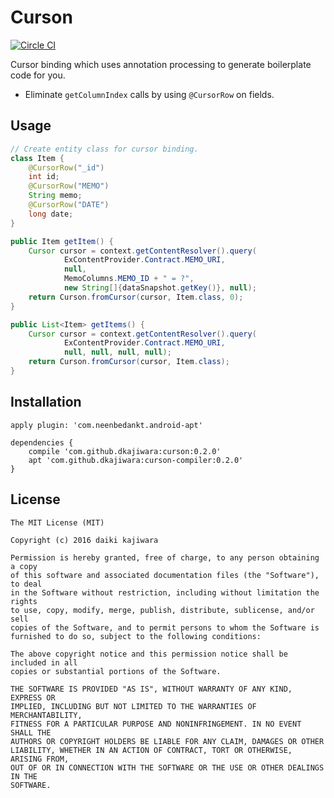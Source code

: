 Curson
======
[![Circle CI](https://circleci.com/gh/dkajiwara/Curson.svg?style=svg)](https://circleci.com/gh/dkajiwara/Curson)

Cursor binding which uses annotation processing to generate boilerplate code for you.  

 * Eliminate `getColumnIndex` calls by using `@CursorRow` on fields.

Usage
-----
 
```java
// Create entity class for cursor binding.
class Item {
    @CursorRow("_id")
    int id;
    @CursorRow("MEMO")
    String memo;
    @CursorRow("DATE")
    long date;
}

public Item getItem() {
    Cursor cursor = context.getContentResolver().query(
            ExContentProvider.Contract.MEMO_URI,
            null,
            MemoColumns.MEMO_ID + " = ?",
            new String[]{dataSnapshot.getKey()}, null);
    return Curson.fromCursor(cursor, Item.class, 0);
}

public List<Item> getItems() {
    Cursor cursor = context.getContentResolver().query(
            ExContentProvider.Contract.MEMO_URI,
            null, null, null, null);
    return Curson.fromCursor(cursor, Item.class);
}
```

Installation
--------
```
apply plugin: 'com.neenbedankt.android-apt'

dependencies {
    compile 'com.github.dkajiwara:curson:0.2.0'
    apt 'com.github.dkajiwara:curson-compiler:0.2.0'
}
```

License
-------
    The MIT License (MIT)
    
    Copyright (c) 2016 daiki kajiwara
    
    Permission is hereby granted, free of charge, to any person obtaining a copy
    of this software and associated documentation files (the "Software"), to deal
    in the Software without restriction, including without limitation the rights
    to use, copy, modify, merge, publish, distribute, sublicense, and/or sell
    copies of the Software, and to permit persons to whom the Software is
    furnished to do so, subject to the following conditions:
    
    The above copyright notice and this permission notice shall be included in all
    copies or substantial portions of the Software.
    
    THE SOFTWARE IS PROVIDED "AS IS", WITHOUT WARRANTY OF ANY KIND, EXPRESS OR
    IMPLIED, INCLUDING BUT NOT LIMITED TO THE WARRANTIES OF MERCHANTABILITY,
    FITNESS FOR A PARTICULAR PURPOSE AND NONINFRINGEMENT. IN NO EVENT SHALL THE
    AUTHORS OR COPYRIGHT HOLDERS BE LIABLE FOR ANY CLAIM, DAMAGES OR OTHER
    LIABILITY, WHETHER IN AN ACTION OF CONTRACT, TORT OR OTHERWISE, ARISING FROM,
    OUT OF OR IN CONNECTION WITH THE SOFTWARE OR THE USE OR OTHER DEALINGS IN THE
    SOFTWARE.


